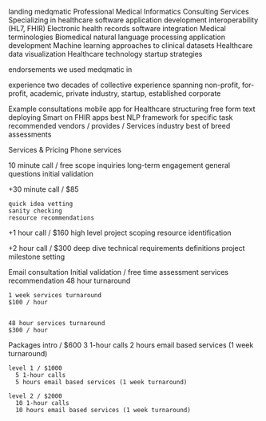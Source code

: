 landing
  medqmatic
  Professional Medical Informatics Consulting Services
  Specializing in
    healthcare software application development
    interoperability (HL7, FHIR)
    Electronic health records software integration
    Medical terminologies
    Biomedical natural language processing application development
    Machine learning approaches to clinical datasets
    Healthcare data visualization
    Healthcare technology startup strategies

endorsements
  we used medqmatic in


experience
  two decades of collective experience
  spanning non-profit, for-profit, academic, private industry, startup, established corporate

Example consultations
  mobile app for Healthcare
  structuring free form text
  deploying Smart on FHIR apps
  best NLP framework for specific task
  recommended vendors / provides / Services
  industry best of breed assessments


Services & Pricing
  Phone services

  10 minute call / free
    scope inquiries
    long-term engagement
    general questions
    initial validation

  +30 minute call / $85

    quick idea vetting
    sanity checking
    resource recommendations

  +1 hour call / $160
    high level project scoping
    resource identification

  +2 hour call / $300
    deep dive
    technical requirements definitions
    project milestone setting


  Email consultation
    Initial validation / free
      time assessment
      services recommendation
      48 hour turnaround

    1 week services turnaround
    $100 / hour


    48 hour services turnaround
    $300 / hour


  Packages
    intro / $600
      3 1-hour calls
      2 hours email based services (1 week turnaround)

    level 1 / $1000
      5 1-hour calls
      5 hours email based services (1 week turnaround)

    level 2 / $2000
      10 1-hour calls
      10 hours email based services (1 week turnaround)

